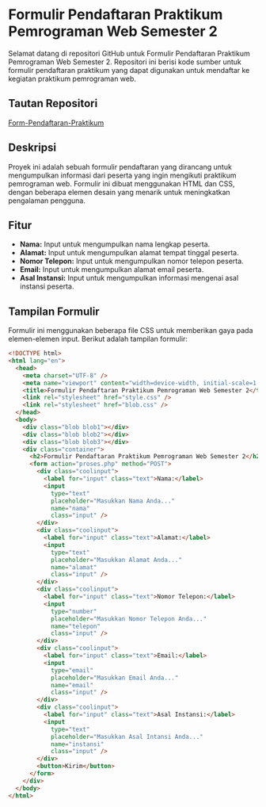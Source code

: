 # Formulir Pendaftaran Praktikum Pemrograman Web Semester 2

Selamat datang di repositori GitHub untuk Formulir Pendaftaran Praktikum Pemrograman Web Semester 2. Repositori ini berisi kode sumber untuk formulir pendaftaran praktikum yang dapat digunakan untuk mendaftar ke kegiatan praktikum pemrograman web.

## Tautan Repositori

[Form-Pendaftaran-Praktikum](https://github.com/irhamkaraman/Form-Pendaftaran-Praktikum.git)

## Deskripsi

Proyek ini adalah sebuah formulir pendaftaran yang dirancang untuk mengumpulkan informasi dari peserta yang ingin mengikuti praktikum pemrograman web. Formulir ini dibuat menggunakan HTML dan CSS, dengan beberapa elemen desain yang menarik untuk meningkatkan pengalaman pengguna.

## Fitur

- **Nama:** Input untuk mengumpulkan nama lengkap peserta.
- **Alamat:** Input untuk mengumpulkan alamat tempat tinggal peserta.
- **Nomor Telepon:** Input untuk mengumpulkan nomor telepon peserta.
- **Email:** Input untuk mengumpulkan alamat email peserta.
- **Asal Instansi:** Input untuk mengumpulkan informasi mengenai asal instansi peserta.

## Tampilan Formulir

Formulir ini menggunakan beberapa file CSS untuk memberikan gaya pada elemen-elemen input. Berikut adalah tampilan formulir:

```html
<!DOCTYPE html>
<html lang="en">
  <head>
    <meta charset="UTF-8" />
    <meta name="viewport" content="width=device-width, initial-scale=1.0" />
    <title>Formulir Pendaftaran Praktikum Pemrograman Web Semester 2</title>
    <link rel="stylesheet" href="style.css" />
    <link rel="stylesheet" href="blob.css" />
  </head>
  <body>
    <div class="blob blob1"></div>
    <div class="blob blob2"></div>
    <div class="blob blob3"></div>
    <div class="container">
      <h2>Formulir Pendaftaran Praktikum Pemrograman Web Semester 2</h2>
      <form action="proses.php" method="POST">
        <div class="coolinput">
          <label for="input" class="text">Nama:</label>
          <input
            type="text"
            placeholder="Masukkan Nama Anda..."
            name="nama"
            class="input" />
        </div>
        <div class="coolinput">
          <label for="input" class="text">Alamat:</label>
          <input
            type="text"
            placeholder="Masukkan Alamat Anda..."
            name="alamat"
            class="input" />
        </div>
        <div class="coolinput">
          <label for="input" class="text">Nomor Telepon:</label>
          <input
            type="number"
            placeholder="Masukkan Nomor Telepon Anda..."
            name="telepon"
            class="input" />
        </div>
        <div class="coolinput">
          <label for="input" class="text">Email:</label>
          <input
            type="email"
            placeholder="Masukkan Email Anda..."
            name="email"
            class="input" />
        </div>
        <div class="coolinput">
          <label for="input" class="text">Asal Instansi:</label>
          <input
            type="text"
            placeholder="Masukkan Asal Intansi Anda..."
            name="instansi"
            class="input" />
        </div>
        <button>Kirim</button>
      </form>
    </div>
  </body>
</html>
```
